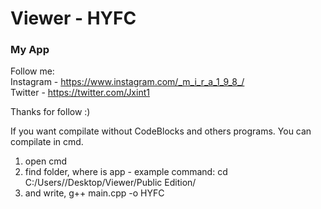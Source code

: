 # Viewer - HYFC
### My App

Follow me:                                                  
Instagram - https://www.instagram.com/_m_i_r_a_1_9_8_/      
Twitter   - https://twitter.com/Jxint1

Thanks for follow :)

If you want compilate without CodeBlocks and others programs.
You can compilate in cmd.
1) open cmd
2) find folder, where is app - example command: cd C:/Users/<YourName>/Desktop/Viewer/Public Edition/
3) and write, g++ main.cpp -o HYFC
